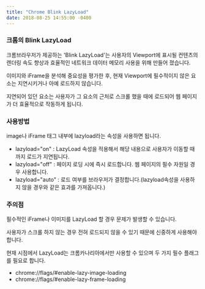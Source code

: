 ```yaml
---
title: "Chrome Blink LazyLoad"
date: 2018-08-25 14:55:00 -0400
---
```


<h3>크롬의 Blink LazyLoad</h3>

크롬브라우저가 제공하는 'Blink LazyLoad'는 사용자의 Viewport에 표시될 컨텐츠의 렌더링 속도 향상과 효율적인 네트워크 데이터 메모리 사용을 위해 만들어 졌습니다.

이미지와 iFrame을 분석해 중요성을 평가한 후, 현재 Viewport에 필수적이지 않은 요소는 지연시키거나 아예 로드하지 않습니다.

지연되어 있던 요소는 사용자가 그 요소의 근처로 스크롤 했을 때에 로드되어 웹 페이지가 더 효율적으로 작동하게 됩니다.

<h3>사용방법</h3>

image나 iFrame 태그 내부에 lazyload라는 속성을 사용하면 됩니다.

- lazyload="on" : LazyLoad 속성을 적용해서 해당 내용으로 사용자가 이동할 때까지 로드가 지연됩니다.
- lazyload="off" : 페이지 로딩 시에 즉시 로드합니다. 웹 페이지의 필수 자원일 경우 사용합니다.
- lazyload="auto" : 로드 여부를 브라우저가 결정합니다.(lazyload속성을 사용하지 않을 경우와 같은 효과를 가져옵니다.)

<h3>주의점</h3>

필수적인 iFrame나 이미지를 LazyLoad 할 경우 문제가 발생할 수 있습니다.

사용자가 스크롤 하지 않는 경우 전혀 로드되지 않을 수 있기 때문에 신중하게 사용해야 합니다.

현재 시점에서 LazyLoad는 크롬카나리아에서만 사용할 수 있으며 두 가지 필수 플래그를 필요로 합니다.

* chrome://flags/#enable-lazy-image-loading
* chrome://flags/#enable-lazy-frame-loading
